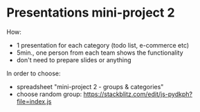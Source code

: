 

# Presentations mini-project 2


How:

- 1 presentation for each category (todo list, e-commerce etc)
- 5min., one person from each team shows the functionality
- don't need to prepare slides or anything


In order to choose:
- spreadsheet "mini-project 2 - groups & categories"
    <!-- example: https://docs.google.com/spreadsheets/d/1jmlv0opMNoeiMbua2xwCJys2LqxvDrT8LiBxn8_twDU/edit?usp=sharing -->
- choose random group: https://stackblitz.com/edit/js-pydkph?file=index.js


